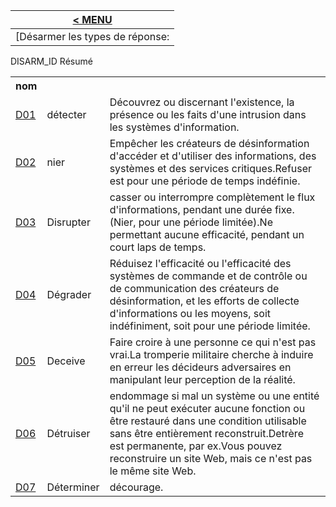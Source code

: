 |[< MENU](../README.md)|
|---|
| [Désarmer les types de réponse:

<table bordure = "1">
<tr>
<h> DISARM_ID </ TH>
<th> nom </th>
<h> Résumé </th>
</tr>
<tr>
<TD> <a href="Ponse Types/D01.md"> D01 </a> </td>
<TD> détecter </td>
<TD> Découvrez ou discernant l'existence, la présence ou les faits d'une intrusion dans les systèmes d'information. </td>
</tr>
<tr>
<Td> <a href="Ponse Types/D02.MD"> D02 </a> </td>
<td> nier </td>
<TD> Empêcher les créateurs de désinformation d'accéder et d'utiliser des informations, des systèmes et des services critiques.Refuser est pour une période de temps indéfinie. </td>
</tr>
<tr>
<Td> <a href="Ponse Types/D03.md"> D03 </a> </td>
<TD> Disrupter </td>
<TD> casser ou interrompre complètement le flux d'informations, pendant une durée fixe.(Nier, pour une période limitée).Ne permettant aucune efficacité, pendant un court laps de temps. </td>
</tr>
<tr>
<TD> <a href="Ponse Types/D04.md"> D04 </a> </td>
<TD> Dégrader </td><TD> Réduisez l'efficacité ou l'efficacité des systèmes de commande et de contrôle ou de communication des créateurs de désinformation, et les efforts de collecte d'informations ou les moyens, soit indéfiniment, soit pour une période limitée. </td>
</tr>
<tr>
<TD> <a href="Ponse Types/D05.md"> D05 </a> </td>
<TD> Deceive </td>
<TD> Faire croire à une personne ce qui n'est pas vrai.La tromperie militaire cherche à induire en erreur les décideurs adversaires en manipulant leur perception de la réalité. </td>
</tr>
<tr>
<Td> <a href="Ponse Types/D06.md"> D06 </a> </td>
<TD> Détruiser </td>
<TD> endommage si mal un système ou une entité qu'il ne peut exécuter aucune fonction ou être restauré dans une condition utilisable sans être entièrement reconstruit.Detrère est permanente, par ex.Vous pouvez reconstruire un site Web, mais ce n'est pas le même site Web. </td>
</tr>
<tr>
<Td> <a href="Ponse Types/D07.md"> D07 </a> </td>
<TD> Déterminer </td>
<td> décourage. </td>
</tr>
</ table>